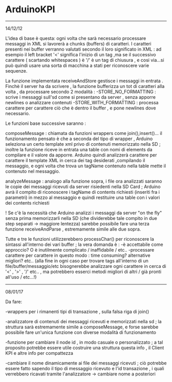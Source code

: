 # ArduinoKPI
----------------------------------------------------------------------------------------------------
14/12/12

L'idea di base è questa:
ogni volta che sarà necessario processare messaggi in XML si lavorerà a chunks (buffers) di caratteri.
I caratteri presenti nei buffer verranno valutati secondo il loro significato in XML : ad esempio il left bracket '<' significa l'inizio di un tag ,ma se il successivo carattere ( scartando whitespaces ) è '/' è un tag di chiusura , e cosi via...si può quindi usare una sorta di macchina a stati per riconoscere varie sequenze.

La funzione implementata receiveAndStore gestisce i messaggi in entrata . Finchè il server ha da scrivere , la funzione bufferizza un tot di caratteri alla volta , da processare secondo 2 modalità : 
-STORE_NO_FORMATTING : scrive i messaggi sull'sd come si presentano da server , senza apporre newlines o analizzare contenuti
-STORE_WITH_FORMATTING : processa carattere per carattere ciò che è dentro il buffer , e pone newlines dove necessario.

Le funzioni base successive saranno : 

composeMessage : chiamata da funzioni wrappers come join(),insert()... il funzionamento pensato è che a seconda del tipo di wrapper , Arduino seleziona un certo template xml privo di contenuti memorizzato nella SD ; inoltre la funzione riceve in entrata una table con nomi di elements da compilare e il valore da apporre. Arduino quindi analizzerà carattere per carattere il template XML in cerca dei tag desiderati ,compilando il messaggio, e ogni volta che trova un tagName contenuto nella table mette il contenuto nel messaggio.

analyzeMessage : analogo alla funzione sopra, i file ora analizzati saranno le copie dei messaggi ricevuti da server risiedenti nella SD Card ; Arduino avrà il compito di riconoscere i tagName di contents richiesti (inseriti fra i parametri) in mezzo al messaggio e quindi restituire una table con i valori dei contents richiesti

! Se c'è la necessità che Arduino analizzi i messaggi da server "on the fly" senza prima memorizzarli nella SD (che dividerebbe tale compito in due step separati -> maggiore lentezza) sarebbe possibile fare una terza funzione receiveAndParse , estremamente simile alle due sopra.


Tutte e tre le funzioni utilizzerebbero processChar() per riconoscere la sintassi all'interno dei vari buffer ; la vera domanda è :
-è accettabile come approccio? O è inutilmente complicato / inaffidabile / etc..
-processare carattere per carattere in questo modo : time consuming? alternative migliori? etc.. (alla fine in ogni caso per trovare tags all'interno di un file/buffer/messaggio/etc bisognerebbe analizzare ogni carattere in cerca di '<' , '>' , '/' etc.. , ma potrebbero esserci metodi migliori di altri / già pronti all'uso / etc...!)

----------------------------------------------------------------------------------------------------

08/01/17

Da fare: 

-wrappers per i rimanenti tipi di transazione , sulla falsa riga di join()

-analizzatore di contenuti dei messaggi ricevuti e memorizzati nella sd ; la struttura sarà estremamente simile a composeMessage, e forse sarebbe possibile fare un'unica funzione con diverse modalità di funzionamento

-funzione per cambiare il node id , in modo casuale o personalizzato ; a tal proposito potrebbe essere utile costruire una struttura questa info , il Client KPI e altre info per compattezza

-cambiare il nome dinamicamente ai file dei messaggi ricevuti ; ciò potrebbe essere fatto sapendo il tipo di messaggio ricevuto e l'id transazione , i quali verrebbero ricavati tramite l'analizzatore -> cambiare nome a posteriori
